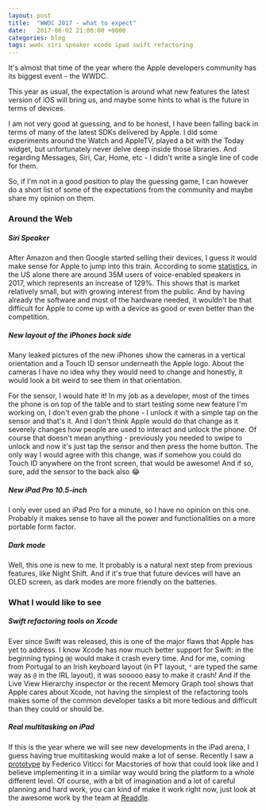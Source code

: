 ```yaml
---
layout: post
title:  "WWDC 2017 - what to expect"
date:   2017-06-02 21:00:00 +0000
categories: blog
tags: wwdc siri speaker xcode ipad swift refactoring
---
```

It's almost that time of the year where the Apple developers community has its biggest event - the WWDC.

This year as usual, the expectation is around what new features the latest version of iOS will bring us, and maybe some hints to what is the future in terms of devices.

I am not very good at guessing, and to be honest, I have been falling back in terms of many of the latest SDKs delivered by Apple. I did some experiments around the Watch and AppleTV, played a bit with the Today widget, but unfortunately never delve deep inside those libraries. And regarding Messages, Siri, Car, Home, etc - I didn't write a single line of code for them.

So, if I'm not in a good position to play the guessing game, I can however do a short list of some of the expectations from the community and maybe share my opinion on them.

### Around the Web

##### Siri Speaker
After Amazon and then Google started selling their devices, I guess it would make sense for Apple to jump into this train. According to some [statistics](http://uk.businessinsider.com/amazon-echo-vs-google-home-sales-estimates-chart-2017-5?r=US&IR=T), in the US alone there are around 35M users of voice-enabled speakers in 2017, which represents an increase of 129%. This shows that is market relatively small, but with growing interest from the public. And by having already the software and most of the hardware needed, it wouldn't be that difficult for Apple to come up with a device as good or even better than the competition.

##### New layout of the iPhones back side
Many leaked pictures of the new iPhones show the cameras in a vertical orientation and a Touch ID sensor underneath the Apple logo. About the cameras I have no idea why they would need to change and honestly, it would look a bit weird to see them in that orientation.

For the sensor, I would hate it! In my job as a developer, most of the times the phone is on top of the table and to start testing some new feature I'm working on, I don't even grab the phone - I unlock it with a simple tap on the sensor and that's it. And I don't think Apple would do that change as it severely changes how people are used to interact and unlock the phone. Of course that doesn't mean anything - previously you needed to swipe to unlock and now it's just tap the sensor and then press the home button. The only way I would agree with this change, was if somehow you could do Touch ID anywhere on the front screen, that would be awesome! And if so, sure, add the sensor to the back also 😂

##### New iPad Pro 10.5-inch
I only ever used an iPad Pro for a minute, so I have no opinion on this one. Probably it makes sense to have all the power and functionalities on a more portable form factor.

##### Dark mode
Well, this one is new to me. It probably is a natural next step from previous features, like Night Shift. And if it's true that future devices will have an OLED screen, as dark modes are more friendly on the batteries.

### What I would like to see

##### Swift refactoring tools on Xcode
Ever since Swift was released, this is one of the major flaws that Apple has yet to address. I know Xcode has now much better support for Swift: in the beginning typing `@@` would make it crash every time. And for me, coming from Portugal to an Irish keyboard layout (in PT layout, `"` are typed the same way as `@` in the IRL layout), it was sooooo easy to make it crash! And if the Live View Hierarchy inspector or the recent Memory Graph tool shows that Apple cares about Xcode, not having the simplest of the refactoring tools makes some of the common developer tasks a bit more tedious and difficult than they could or should be.

##### Real multitasking on iPad
If this is the year where we will see new developments in the iPad arena, I guess having true multitasking would make a lot of sense. Recently I saw a [prototype](https://www.youtube.com/watch?v=UyFUDQ5LLZw) by Federico Viticci for Macstories of how that could look like and I believe implementing it in a similar way would bring the platform to a whole different level. Of course, with a bit of imagination and a lot of careful planning and hard work, you can kind of make it work right now, just look at the awesome work by the team at [Readdle](https://blog.readdle.com/drag-drop-between-readdle-apps-fd079c756b23).
